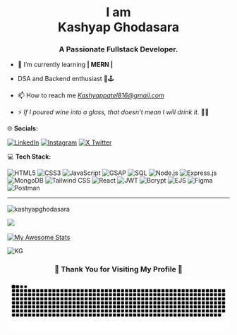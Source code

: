 <h1 align="center">I am<br>
Kashyap Ghodasara</h1>
<h3 align="center">A Passionate Fullstack Developer.</h3>



- 🌱 I’m currently learning **| MERN |**

- DSA and Backend enthusiast 🚀🕹

- 📫 How to reach me *Kashyappatel816@gmail.com*

- ⚡ *If I poured wine into a glass, that doesn't mean I will drink it.* 🍷😉


🌐 **Socials:**

[![LinkedIn](https://img.shields.io/badge/LinkedIn-0A66C2?style=for-the-badge&logo=linkedin&logoColor=white)](https://www.linkedin.com/in/kashyap-ghodasara-323b11314/)
[![Instagram](https://img.shields.io/badge/Instagram-E4405F?style=for-the-badge&logo=instagram&logoColor=white)](https://www.instagram.com/_kashyapghodasara_?igsh=b3y0zgk4dwq2d3hs)
[![X Twitter](https://img.shields.io/badge/X(Twitter)-000000?style=for-the-badge&logo=twitter&logoColor=white)](https://twitter.com/@Kashyap_patel15)





💻 **Tech Stack:**

![HTML5](https://img.shields.io/badge/HTML5-E34F26?style=for-the-badge&logo=html5&logoColor=white)
![CSS3](https://img.shields.io/badge/CSS3-1572B6?style=for-the-badge&logo=css3&logoColor=white)
![JavaScript](https://img.shields.io/badge/JavaScript-F7DF1E?style=for-the-badge&logo=javascript&logoColor=black)
![GSAP](https://img.shields.io/badge/GSAP-88CE02?style=for-the-badge&logo=greensock&logoColor=white)
![SQL](https://img.shields.io/badge/SQL-4479A1?style=for-the-badge&logo=sqlite&logoColor=white)
![Node.js](https://img.shields.io/badge/Node.js-339933?style=for-the-badge&logo=node.js&logoColor=white)
![Express.js](https://img.shields.io/badge/Express.js-000000?style=for-the-badge&logo=express&logoColor=white)
![MongoDB](https://img.shields.io/badge/MongoDB-47A248?style=for-the-badge&logo=mongodb&logoColor=white) ![Tailwind CSS](https://img.shields.io/badge/Tailwind%20CSS-38B2AC?style=for-the-badge&logo=tailwind-css&logoColor=white)
![React](https://img.shields.io/badge/React-61DAFB?style=for-the-badge&logo=react&logoColor=black)
![JWT](https://img.shields.io/badge/JWT-000000?style=for-the-badge&logo=jsonwebtokens&logoColor=white)
![Bcrypt](https://img.shields.io/badge/Bcrypt-4A4A4A?style=for-the-badge) ![EJS](https://img.shields.io/badge/EJS-FFCA28?style=for-the-badge&logo=ejs&logoColor=black) ![Figma](https://img.shields.io/badge/figma-%23F24E1E.svg?style=for-the-badge&logo=figma&logoColor=white) ![Postman](https://img.shields.io/badge/Postman-FF6C37?style=for-the-badge&logo=postman&logoColor=white)

---


<p><img align="center" src="https://github-readme-stats.vercel.app/api/top-langs?username=kashyapghodasara&show_icons=true&locale=en&layout=compact&theme=dark&bg_color=000000&text_color=ffffff" alt="kashyapghodasara" /></p>

![](https://github-readme-streak-stats.herokuapp.com/?user=kashyapghodasara&theme=dark&hide_border=false)<br/>

[![My Awesome Stats](https://awesome-github-stats.azurewebsites.net/user-stats/Kashyapghodasara?cardType=github&theme=gotham&preferLogin=false)](https://git.io/awesome-stats-card)



![KG](https://github-readme-activity-graph.vercel.app/graph?username=kashyapghodasara&theme=github-dark&hide_border=true)

<h3 align="center">🌟 Thank You for Visiting My Profile 🌟</h3>
<img src="https://raw.githubusercontent.com/Platane/snk/output/github-contribution-grid-snake-dark.svg" alt="Snake animation" />